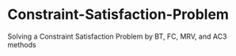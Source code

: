 # Constraint-Satisfaction-Problem
Solving a  Constraint Satisfaction Problem by BT, FC, MRV, and AC3 methods
